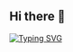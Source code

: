 ## Hi there 👋

[![Typing SVG](https://readme-typing-svg.demolab.com/?lines=I+am+Chandra+Lokesh;Coffee-powered+Java+Developer;From+Design+to+Development;I+build+both+functional+and;User-friendly+Applications)](https://git.io/typing-svg)

<!--
**chandra-lokesh/chandra-lokesh** is a ✨ _special_ ✨ repository because its `README.md` (this file) appears on your GitHub profile.

Here are some ideas to get you started:

- 🔭 I’m currently working on ...
- 🌱 I’m currently learning ...
- 👯 I’m looking to collaborate on ...
- 🤔 I’m looking for help with ...
- 💬 Ask me about ...
- 📫 How to reach me: ...
- 😄 Pronouns: ...
- ⚡ Fun fact: ...
-->
